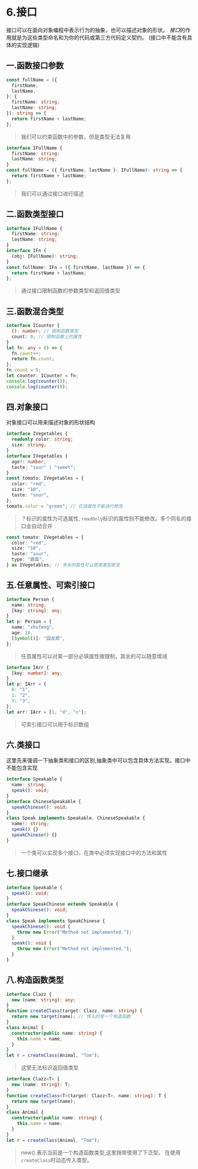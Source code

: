 # 6.接口

接口可以在面向对象编程中表示行为的抽象，也可以描述对象的形状。 *接口*的作用就是为这些类型命名和为你的代码或第三方代码定义契约。 (接口中不能含有具体的实现逻辑)

## 一.函数接口参数

```typescript
const fullName = ({
  firstName,
  lastName,
}: {
  firstName: string;
  lastName: string;
}): string => {
  return firstName + lastName;
};
```

> 我们可以约束函数中的参数，但是类型无法复用

```typescript
interface IFullName {
  firstName: string;
  lastName: string;
}
const fullName = ({ firstName, lastName }: IFullName): string => {
  return firstName + lastName;
};
```

> 我们可以通过接口进行描述

## 二.函数类型接口

```typescript
interface IFullName {
  firstName: string;
  lastName: string;
}
interface IFn {
  (obj: IFullName): string;
}
const fullName: IFn = ({ firstName, lastName }) => {
  return firstName + lastName;
};
```

> 通过接口限制函数的参数类型和返回值类型

## 三.函数混合类型

```typescript
interface ICounter {
  (): number; // 限制函数类型
  count: 0; // 限制函数上的属性
}
let fn: any = () => {
  fn.count++;
  return fn.count;
};
fn.count = 0;
let counter: ICounter = fn;
console.log(counter());
console.log(counter());
```

## 四.对象接口

对象接口可以用来描述对象的形状结构

```typescript
interface IVegetables {
  readonly color: string;
  size: string;
}
interface IVegetables {
  age?: number;
  taste: "sour" | "sweet";
}
const tomato: IVegetables = {
  color: "red",
  size: "10",
  taste: "sour",
};
tomato.color = "green"; // 仅读属性不能进行修改
```

> ？标识的属性为可选属性, `readOnly`标识的属性则不能修改。多个同名的接口会自动合并

```typescript
const tomato: IVegetables = {
  color: "red",
  size: "10",
  taste: "sour",
  type: "蔬菜",
} as IVegetables; // 多余的属性可以使用类型断言
```

## 五.任意属性、可索引接口

```typescript
interface Person {
  name: string;
  [key: string]: any;
}
let p: Person = {
  name: "zhufeng",
  age: 10,
  [Symbol()]: "回龙观",
};
```

> 任意属性可以对某一部分必填属性做限制，其余的可以随意增减

```typescript
interface IArr {
  [key: number]: any;
}
let p: IArr = {
  0: "1",
  1: "2",
  3: "3",
};
let arr: IArr = [1, "d", "c"];
```

> 可索引接口可以用于标识数组

## 六.类接口

这里先来强调一下抽象类和接口的区别,抽象类中可以包含具体方法实现。接口中不能包含实现

```typescript
interface Speakable {
  name: string;
  speak(): void;
}
interface ChineseSpeakable {
  speakChinese(): void;
}
class Speak implements Speakable, ChineseSpeakable {
  name!: string;
  speak() {}
  speakChinese() {}
}
```

> 一个类可以实现多个接口，在类中必须实现接口中的方法和属性

## 七.接口继承

```typescript
interface Speakable {
  speak(): void;
}
interface SpeakChinese extends Speakable {
  speakChinese(): void;
}
class Speak implements SpeakChinese {
  speakChinese(): void {
    throw new Error("Method not implemented.");
  }
  speak(): void {
    throw new Error("Method not implemented.");
  }
}
```

## 八.构造函数类型

```typescript
interface Clazz {
  new (name: string): any;
}
function createClass(target: Clazz, name: string) {
  return new target(name); // 传入的是一个构造函数
}
class Animal {
  constructor(public name: string) {
    this.name = name;
  }
}
let r = createClass(Animal, "Tom");
```


> 这里无法标识返回值类型

```typescript
interface Clazz<T> {
  new (name: string): T;
}
function createClass<T>(target: Clazz<T>, name: string): T {
  return new target(name);
}
class Animal {
  constructor(public name: string) {
    this.name = name;
  }
}
let r = createClass(Animal, "Tom");
```

> new() 表示当前是一个构造函数类型,这里捎带使用了下泛型。 在使用`createClass`时动态传入类型。

